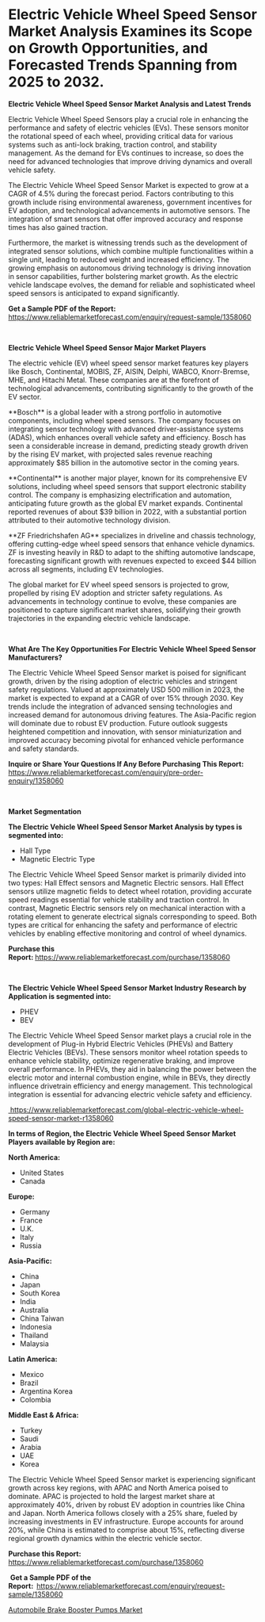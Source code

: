 <p><h1>Electric Vehicle Wheel Speed Sensor Market Analysis Examines its Scope on Growth Opportunities, and Forecasted Trends Spanning from 2025 to 2032.</h1></p><p><strong>Electric Vehicle Wheel Speed Sensor Market Analysis and Latest Trends</strong></p>
<p><p>Electric Vehicle Wheel Speed Sensors play a crucial role in enhancing the performance and safety of electric vehicles (EVs). These sensors monitor the rotational speed of each wheel, providing critical data for various systems such as anti-lock braking, traction control, and stability management. As the demand for EVs continues to increase, so does the need for advanced technologies that improve driving dynamics and overall vehicle safety.</p><p>The Electric Vehicle Wheel Speed Sensor Market is expected to grow at a CAGR of 4.5% during the forecast period. Factors contributing to this growth include rising environmental awareness, government incentives for EV adoption, and technological advancements in automotive sensors. The integration of smart sensors that offer improved accuracy and response times has also gained traction.</p><p>Furthermore, the market is witnessing trends such as the development of integrated sensor solutions, which combine multiple functionalities within a single unit, leading to reduced weight and increased efficiency. The growing emphasis on autonomous driving technology is driving innovation in sensor capabilities, further bolstering market growth. As the electric vehicle landscape evolves, the demand for reliable and sophisticated wheel speed sensors is anticipated to expand significantly.</p></p>
<p><strong>Get a Sample PDF of the Report:&nbsp;</strong> <a href="https://www.reliablemarketforecast.com/enquiry/request-sample/1358060?utm_campaign=3431&utm_medium=2&utm_source=Github&utm_content=ia&utm_term=30032025&utm_id=electric-vehicle-wheel-speed-sensor">https://www.reliablemarketforecast.com/enquiry/request-sample/1358060</a></p>
<p>&nbsp;</p>
<p><strong>Electric Vehicle Wheel Speed Sensor Major Market Players</strong></p>
<p><p>The electric vehicle (EV) wheel speed sensor market features key players like Bosch, Continental, MOBIS, ZF, AISIN, Delphi, WABCO, Knorr-Bremse, MHE, and Hitachi Metal. These companies are at the forefront of technological advancements, contributing significantly to the growth of the EV sector.</p><p>**Bosch** is a global leader with a strong portfolio in automotive components, including wheel speed sensors. The company focuses on integrating sensor technology with advanced driver-assistance systems (ADAS), which enhances overall vehicle safety and efficiency. Bosch has seen a considerable increase in demand, predicting steady growth driven by the rising EV market, with projected sales revenue reaching approximately $85 billion in the automotive sector in the coming years.</p><p>**Continental** is another major player, known for its comprehensive EV solutions, including wheel speed sensors that support electronic stability control. The company is emphasizing electrification and automation, anticipating future growth as the global EV market expands. Continental reported revenues of about $39 billion in 2022, with a substantial portion attributed to their automotive technology division.</p><p>**ZF Friedrichshafen AG** specializes in driveline and chassis technology, offering cutting-edge wheel speed sensors that enhance vehicle dynamics. ZF is investing heavily in R&D to adapt to the shifting automotive landscape, forecasting significant growth with revenues expected to exceed $44 billion across all segments, including EV technologies.</p><p>The global market for EV wheel speed sensors is projected to grow, propelled by rising EV adoption and stricter safety regulations. As advancements in technology continue to evolve, these companies are positioned to capture significant market shares, solidifying their growth trajectories in the expanding electric vehicle landscape.</p></p>
<p>&nbsp;</p>
<p><strong>What Are The Key Opportunities For Electric Vehicle Wheel Speed Sensor Manufacturers?</strong></p>
<p><p>The Electric Vehicle Wheel Speed Sensor market is poised for significant growth, driven by the rising adoption of electric vehicles and stringent safety regulations. Valued at approximately USD 500 million in 2023, the market is expected to expand at a CAGR of over 15% through 2030. Key trends include the integration of advanced sensing technologies and increased demand for autonomous driving features. The Asia-Pacific region will dominate due to robust EV production. Future outlook suggests heightened competition and innovation, with sensor miniaturization and improved accuracy becoming pivotal for enhanced vehicle performance and safety standards.</p></p>
<p><strong>Inquire or Share Your Questions If Any Before Purchasing This Report:</strong> <a href="https://www.reliablemarketforecast.com/enquiry/pre-order-enquiry/1358060?utm_campaign=3431&utm_medium=2&utm_source=Github&utm_content=ia&utm_term=30032025&utm_id=electric-vehicle-wheel-speed-sensor">https://www.reliablemarketforecast.com/enquiry/pre-order-enquiry/1358060</a></p>
<p>&nbsp;</p>
<p><strong>Market Segmentation</strong></p>
<p><strong>The Electric Vehicle Wheel Speed Sensor Market Analysis by types is segmented into:</strong></p>
<p><ul><li>Hall Type</li><li>Magnetic Electric Type</li></ul></p>
<p><p>The Electric Vehicle Wheel Speed Sensor market is primarily divided into two types: Hall Effect sensors and Magnetic Electric sensors. Hall Effect sensors utilize magnetic fields to detect wheel rotation, providing accurate speed readings essential for vehicle stability and traction control. In contrast, Magnetic Electric sensors rely on mechanical interaction with a rotating element to generate electrical signals corresponding to speed. Both types are critical for enhancing the safety and performance of electric vehicles by enabling effective monitoring and control of wheel dynamics.</p></p>
<p><strong>Purchase this Report:&nbsp;</strong><a href="https://www.reliablemarketforecast.com/purchase/1358060?utm_campaign=3431&utm_medium=2&utm_source=Github&utm_content=ia&utm_term=30032025&utm_id=electric-vehicle-wheel-speed-sensor">https://www.reliablemarketforecast.com/purchase/1358060</a></p>
<p>&nbsp;</p>
<p><strong>The Electric Vehicle Wheel Speed Sensor Market Industry Research by Application is segmented into:</strong></p>
<p><ul><li>PHEV</li><li>BEV</li></ul></p>
<p><p>The Electric Vehicle Wheel Speed Sensor market plays a crucial role in the development of Plug-in Hybrid Electric Vehicles (PHEVs) and Battery Electric Vehicles (BEVs). These sensors monitor wheel rotation speeds to enhance vehicle stability, optimize regenerative braking, and improve overall performance. In PHEVs, they aid in balancing the power between the electric motor and internal combustion engine, while in BEVs, they directly influence drivetrain efficiency and energy management. This technological integration is essential for advancing electric vehicle safety and efficiency.</p></p>
<p><a href="https://www.reliablemarketforecast.com/global-electric-vehicle-wheel-speed-sensor-market-r1358060?utm_campaign=3431&utm_medium=2&utm_source=Github&utm_content=ia&utm_term=30032025&utm_id=electric-vehicle-wheel-speed-sensor">&nbsp;https://www.reliablemarketforecast.com/global-electric-vehicle-wheel-speed-sensor-market-r1358060</a></p>
<p><strong>In terms of Region, the Electric Vehicle Wheel Speed Sensor Market Players available by Region are:</strong></p>
<p>
    <p> <strong> North America: </strong>
        <ul>
            <li>United States</li>
            <li>Canada</li>
        </ul>
        </p> 
    <p> <strong> Europe: </strong>
        <ul>
            <li>Germany</li>
            <li>France</li>
            <li>U.K.</li>
            <li>Italy</li>
            <li>Russia</li>
        </ul>
        </p> 
    <p> <strong> Asia-Pacific: </strong>
        <ul>
            <li>China</li>
            <li>Japan</li>
            <li>South Korea</li>
            <li>India</li>
            <li>Australia</li>
            <li>China Taiwan</li>
            <li>Indonesia</li>
            <li>Thailand</li>
            <li>Malaysia</li>
        </ul>
        </p> 
    <p> <strong> Latin America: </strong>
        <ul>
            <li>Mexico</li>
            <li>Brazil</li>
            <li>Argentina Korea</li>
            <li>Colombia</li>
        </ul>
        </p> 
    <p> <strong> Middle East & Africa: </strong>
        <ul>
            <li>Turkey</li>
            <li>Saudi</li>
            <li>Arabia</li>
            <li>UAE</li>
            <li>Korea</li>
        </ul>
    </p>
    </p>
<p><p>The Electric Vehicle Wheel Speed Sensor market is experiencing significant growth across key regions, with APAC and North America poised to dominate. APAC is projected to hold the largest market share at approximately 40%, driven by robust EV adoption in countries like China and Japan. North America follows closely with a 25% share, fueled by increasing investments in EV infrastructure. Europe accounts for around 20%, while China is estimated to comprise about 15%, reflecting diverse regional growth dynamics within the electric vehicle sector.</p></p>
<p><strong>Purchase this Report: </strong><a href="https://www.reliablemarketforecast.com/purchase/1358060?utm_campaign=3431&utm_medium=2&utm_source=Github&utm_content=ia&utm_term=30032025&utm_id=electric-vehicle-wheel-speed-sensor">https://www.reliablemarketforecast.com/purchase/1358060</a></p>
<p>&nbsp;<strong>Get a Sample PDF of the Report:&nbsp;&nbsp;</strong><a href="https://www.reliablemarketforecast.com/enquiry/request-sample/1358060?utm_campaign=3431&utm_medium=2&utm_source=Github&utm_content=ia&utm_term=30032025&utm_id=electric-vehicle-wheel-speed-sensor">https://www.reliablemarketforecast.com/enquiry/request-sample/1358060</a></p>
<p><strong></strong></p>
<p><p><a href="https://github.com/abidomamen/Market-Research-Report-List-1/blob/main/automobile-brake-booster-pumps-market.md?utm_campaign=3431&utm_medium=2&utm_source=Github&utm_content=ia&utm_term=30032025&utm_id=electric-vehicle-wheel-speed-sensor">Automobile Brake Booster Pumps Market</a></p></p>